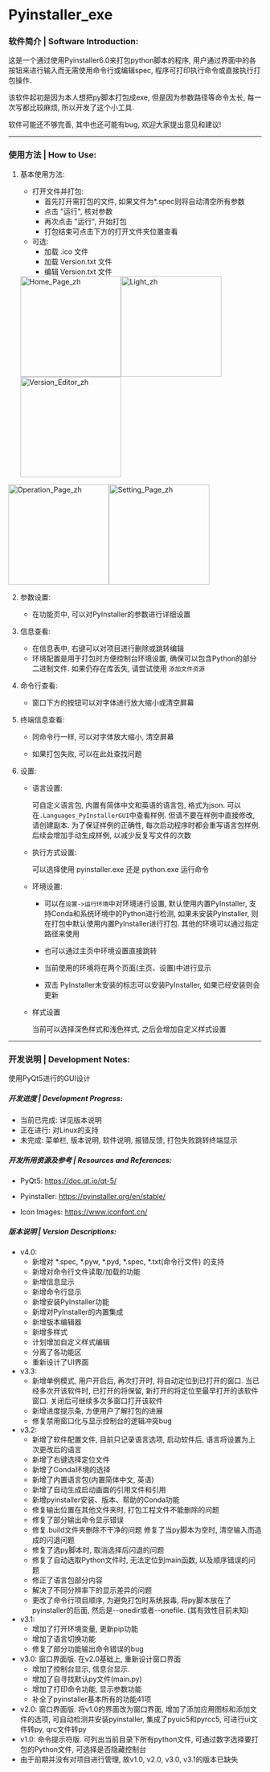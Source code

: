 # Pyinstaller_exe



### 软件简介  |  Software Introduction: 

这是一个通过使用Pyinstaller6.0来打包python脚本的程序, 用户通过界面中的各按钮来进行输入而无需使用命令行或编辑spec, 程序可打印执行命令或直接执行打包操作. 

该软件起初是因为本人想把py脚本打包成exe, 但是因为参数路径等命令太长, 每一次写都比较麻烦, 所以开发了这个小工具. 

软件可能还不够完善, 其中也还可能有bug, 欢迎大家提出意见和建议! 

----

### 使用方法  | **How to Use**: 

1. 基本使用方法: 

   * 打开文件并打包: 
     * 首先打开需打包的文件, 如果文件为*.spec则将自动清空所有参数
     * 点击 "运行", 核对参数
     * 再次点击 "运行", 开始打包
     * 打包结束可点击下方的打开文件夹位置查看
   * 可选: 
     * 加载 .ico 文件
     * 加载 Version.txt 文件
     * 编辑 Version.txt 文件

   <div style="display:inline-block;"><img src="https://github.com/Jf-JIN/Pyinstaller-GUI/blob/main/image/Home_Page_zh.png" alt="Home_Page_zh" height = "200"><img src="https://github.com/Jf-JIN/Pyinstaller-GUI/blob/main/image/Light_zh.png" alt="Light_zh" height = "200"><img src="https://github.com/Jf-JIN/Pyinstaller-GUI/blob/main/image/Version_Editor_zh.png" alt="Version_Editor_zh" height = "200"></div>
   
<div style="display:inline-block;"><img src="https://github.com/Jf-JIN/Pyinstaller-GUI/blob/main/image/Operation_Page_zh.png" alt="Operation_Page_zh" height = "200"><img src="https://github.com/Jf-JIN/Pyinstaller-GUI/blob/main/image/Setting_Page_zh.png" alt="Setting_Page_zh" height = "200"></div>

2. 参数设置: 

   * 在功能页中, 可以对PyInstaller的参数进行详细设置

3. 信息查看: 

   * 在信息表中, 右键可以对项目进行删除或跳转编辑
   * 环境配置是用于打包时方便控制台环境设置, 确保可以包含Python的部分二进制文件. 如果仍存在库丢失, 请尝试使用 `添加文件资源`

4. 命令行查看: 

   * 窗口下方的按钮可以对字体进行放大缩小或清空屏幕

5. 终端信息查看: 

   * 同命令行一样, 可以对字体放大缩小, 清空屏幕

   * 如果打包失败, 可以在此处查找问题

6. 设置: 

   * 语言设置: 

     可自定义语言包, 内置有简体中文和英语的语言包, 格式为json. 可以在`.Languages_PyInstallerGUI`中查看样例. 但请不要在样例中直接修改, 请创建副本. 为了保证样例的正确性, 每次启动程序时都会重写语言包样例. 后续会增加手动生成样例, 以减少反复写文件的次数

   * 执行方式设置: 

     可以选择使用 pyinstaller.exe 还是 python.exe 运行命令

   * 环境设置:

     * 可以在`设置->运行环境`中对环境进行设置, 默认使用内置PyInstaller, 支持Conda和系统环境中的Python进行检测, 如果未安装PyInstaller, 则在打包中默认使用内置PyInstaller进行打包. 其他的环境可以通过指定路径来使用

     * 也可以通过主页中环境设置直接跳转

     * 当前使用的环境将在两个页面(主页、设置)中进行显示

     * 双击 PyInstaller未安装的标志可以安装PyInstaller, 如果已经安装则会更新

   * 样式设置
   
     当前可以选择深色样式和浅色样式, 之后会增加自定义样式设置




----

### 开发说明   |   Development Notes: 

使用PyQt5进行的GUI设计

##### 开发进度   |   Development Progress: 

* 当前已完成: 详见版本说明
* 正在进行: 对Linux的支持
* 未完成: 菜单栏, 版本说明, 软件说明, 报错反馈, 打包失败跳转终端显示

##### 开发所用资源及参考   |   Resources and References: 

* PyQt5: https://doc.qt.io/qt-5/

* Pyinstaller: https://pyinstaller.org/en/stable/
* Icon Images: https://www.iconfont.cn/

##### 版本说明   |   Version Descriptions: 
* v4.0:
  * 新增对 *.spec, *.pyw, *.pyd, *.spec, *.txt(命令行文件) 的支持
  * 新增对命令行文件读取/加载的功能
  * 新增信息显示
  * 新增命令行显示
  * 新增安装PyInstaller功能
  * 新增对PyInstaller的内置集成
  * 新增版本编辑器
  * 新增多样式
  * 计划增加自定义样式编辑
  * 分离了各功能区
  * 重新设计了UI界面
* v3.3: 
  * 新增单例模式, 用户开启后, 再次打开时, 将自动定位到已打开的窗口. 当已经多次开该软件时, 已打开的将保留, 新打开的将定位至最早打开的该软件窗口. 关闭后可继续多次多窗口打开该软件
  * 新增进度提示条, 方便用户了解打包的进展
  * 修复禁用窗口化与显示控制台的逻辑冲突bug
* v3.2: 
  * 新增了软件配置文件, 目前只记录语言选项, 启动软件后, 语言将设置为上次更改后的语言
  * 新增了右键选择定位文件
  * 新增了Conda环境的选择
  * 新增了内置语言包(内置简体中文, 英语)
  * 新增了自动生成启动画面的引用文件和引用
  * 新增pyinstaller安装、版本、帮助的Conda功能
  * 修复输出位置在其他文件夹时, 打包工程文件不能删除的问题
  * 修复了部分输出命令显示错误
  * 修复.build文件夹删除不干净的问题 修复了当py脚本为空时, 清空输入而造成的闪退问题 
  * 修复了选py脚本时, 取消选择后闪退的问题 
  * 修复了自动选取Python文件时, 无法定位到main函数, 以及顺序错误的问题
  * 修正了语言包部分内容
  * 解决了不同分辨率下的显示差异的问题 
  * 更改了命令行项目顺序, 为避免打包时系统报毒, 将py脚本放在了pyinstaller的后面, 然后是--onedir或者--onefile. (其有效性目前未知)
* v3.1:
  * 增加了打开环境变量, 更新pip功能
  * 增加了语言切换功能
  * 修复了部分功能输出命令错误的bug
* v3.0: 窗口界面版. 在v2.0基础上, 重新设计窗口界面
  * 增加了控制台显示, 信息台显示. 
  * 增加了自寻找默认py文件(main.py)
  * 增加了打印命令功能, 显示参数功能
  * 补全了pyinstaller基本所有的功能41项
* v2.0: 窗口界面版. 将v1.0的界面改为窗口界面, 增加了添加应用图标和添加文件的选项, 可自动检测并安装pyinstaller, 集成了pyuic5和pyrcc5, 可进行ui文件转py, qrc文件转py
* v1.0: 命令提示符版. 可列出当前目录下所有python文件, 可通过数字选择要打包的Python文件, 可选择是否隐藏控制台
* 由于前期并没有对项目进行管理, 故v1.0, v2.0, v3.0, v3.1的版本已缺失
